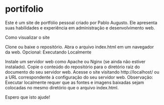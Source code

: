 # portifolio

Este é um site de portfólio pessoal criado por Pablo Augusto. Ele apresenta suas habilidades e experiência em administração e desenvolvimento web.

Como visualizar o site

Clone ou baixe o repositório. Abra o arquivo index.html em um navegador da web. Opcional: Executando Localmente

Instale um servidor web como Apache ou Nginx (se ainda não estiver instalado). Copie o conteúdo do repositório para o diretório raiz do documento do seu servidor web. Acesse o site visitando http://localhost/ ou a URL correspondente à configuração do seu servidor web. Observação: Executar localmente requer que as fontes e imagens baixadas sejam colocadas no mesmo diretório que o arquivo index.html.

Espero que isto ajude!
